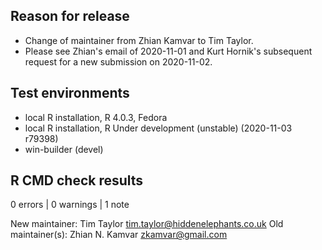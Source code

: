 ## Reason for release
* Change of maintainer from Zhian Kamvar to Tim Taylor.
* Please see Zhian's email of 2020-11-01 and Kurt Hornik's
  subsequent request for a new submission on 2020-11-02.
  
## Test environments
* local R installation, R 4.0.3, Fedora
* local R installation, R Under development (unstable) (2020-11-03 r79398)
* win-builder (devel)

## R CMD check results

0 errors | 0 warnings | 1 note

New maintainer:
  Tim Taylor <tim.taylor@hiddenelephants.co.uk>
Old maintainer(s):
  Zhian N. Kamvar <zkamvar@gmail.com>

